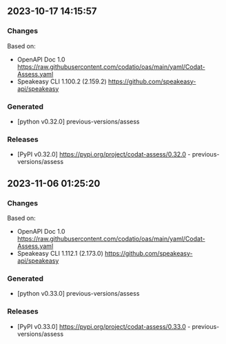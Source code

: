 

## 2023-10-17 14:15:57
### Changes
Based on:
- OpenAPI Doc 1.0 https://raw.githubusercontent.com/codatio/oas/main/yaml/Codat-Assess.yaml
- Speakeasy CLI 1.100.2 (2.159.2) https://github.com/speakeasy-api/speakeasy
### Generated
- [python v0.32.0] previous-versions/assess
### Releases
- [PyPI v0.32.0] https://pypi.org/project/codat-assess/0.32.0 - previous-versions/assess

## 2023-11-06 01:25:20
### Changes
Based on:
- OpenAPI Doc 1.0 https://raw.githubusercontent.com/codatio/oas/main/yaml/Codat-Assess.yaml
- Speakeasy CLI 1.112.1 (2.173.0) https://github.com/speakeasy-api/speakeasy
### Generated
- [python v0.33.0] previous-versions/assess
### Releases
- [PyPI v0.33.0] https://pypi.org/project/codat-assess/0.33.0 - previous-versions/assess